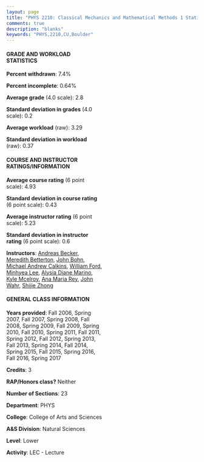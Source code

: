 ```yaml
---
layout: page
title: "PHYS 2210: Classical Mechanics and Mathematical Methods 1 Statistics"
comments: true
description: "blanks"
keywords: "PHYS,2210,CU,Boulder"
---
```

<head>
<script src="https://ajax.googleapis.com/ajax/libs/jquery/2.1.3/jquery.min.js"></script>
<script src="https://dl.dropboxusercontent.com/s/pc42nxpaw1ea4o9/highcharts.js?dl=0"></script>
<!-- <script src="../assets/js/highcharts.js"></script> -->
<style type="text/css">@font-face {
	font-family: "Bebas Neue";
	src: url(https://www.filehosting.org/file/details/544349/BebasNeue Regular.otf) format("opentype");
	}
	h1.Bebas { 
		font-family: "Bebas Neue", Verdana, Tahoma;
	}
</style>
</head>
<body>
	<div id="container" style="float: right; width: 45%; height: 88%; margin-left: 2.5%; margin-right: 2.5%;"></div>
	<script language="JavaScript">
		$(document).ready(function() {
		var chart = {type: 'column'};
		var title = {text: 'Grade Distribution'};
		var xAxis = {categories: ['A','B','C','D','F'],crosshair: true};
		var yAxis = {min: 0,title: {text: 'Percentage'}};
		var tooltip = {headerFormat: '<center><b><span style="font-size:20px">{point.key}</span></b></center>',
		               pointFormat: '<td style="padding:0"><b>{point.y:.1f}%</b></td>',
		               footerFormat: '</table>',shared: true,useHTML: true};
		var plotOptions = {column: {pointPadding: 0.0,borderWidth: 0}};  
		var credits = {enabled: false};var series= [{name: 'Percent',data: [31.63,35.68,22.68,4.64,5.37,]}];
		var json = {};
		json.chart = chart;
		json.title = title;
		json.tooltip = tooltip;
		json.xAxis = xAxis;
		json.yAxis = yAxis;  
		json.series = series;
		json.plotOptions = plotOptions;  
		json.credits = credits;
		$('#container').highcharts(json);
	});
	</script>
</body>
			   
#### GRADE AND WORKLOAD STATISTICS

**Percent withdrawn**: 7.4%

**Percent incomplete**: 0.64%

**Average grade** (4.0 scale): 2.8

**Standard deviation in grades** (4.0 scale): 0.2

**Average workload** (raw): 3.29

**Standard deviation in workload** (raw): 0.37

#### COURSE AND INSTRUCTOR RATINGS/INFORMATION

**Average course rating** (6 point scale): 4.93

**Standard deviation in course rating** (6 point scale): 0.43

**Average instructor rating** (6 point scale): 5.23

**Standard deviation in instructor rating** (6 point scale): 0.6

**Instructors**: <a href='../../instructors/Andreas_Becker'>Andreas Becker</a>, <a href='../../instructors/Meredith_Betterton'>Meredith Betterton</a>, <a href='../../instructors/John_Bohn'>John Bohn</a>, <a href='../../instructors/Michael_Andrew_Calkins'>Michael Andrew Calkins</a>, <a href='../../instructors/William_Ford'>William Ford</a>, <a href='../../instructors/Minhyea_Lee'>Minhyea Lee</a>, <a href='../../instructors/Alysia_Diane_Marino'>Alysia Diane Marino</a>, <a href='../../instructors/Kyle_Mcelroy'>Kyle Mcelroy</a>, <a href='../../instructors/Ana_Maria_Rey'>Ana Maria Rey</a>, <a href='../../instructors/John_Wahr'>John Wahr</a>, <a href='../../instructors/Shijie_Zhong'>Shijie Zhong</a>

#### GENERAL CLASS INFORMATION

**Years provided**: Fall 2006, Spring 2007, Fall 2007, Spring 2008, Fall 2008, Spring 2009, Fall 2009, Spring 2010, Fall 2010, Spring 2011, Fall 2011, Spring 2012, Fall 2012, Spring 2013, Fall 2013, Spring 2014, Fall 2014, Spring 2015, Fall 2015, Spring 2016, Fall 2016, Spring 2017

**Credits**: 3

**RAP/Honors class?** Neither

**Number of Sections**: 23

**Department**: PHYS

**College**: College of Arts and Sciences

**A&S Division**: Natural Sciences

**Level**: Lower

**Activity**: LEC - Lecture
